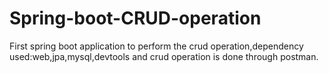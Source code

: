 # Spring-boot-CRUD-operation
First spring boot application to perform the crud operation,dependency used:web,jpa,mysql,devtools
and crud operation is done through postman.
